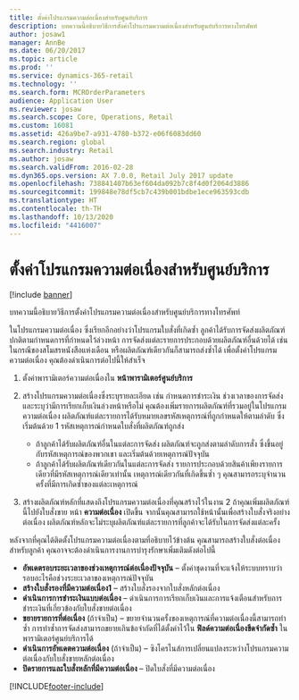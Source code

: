 ```yaml
---
title: ตั้งค่าโปรแกรมความต่อเนื่องสำหรับศูนย์บริการ
description: บทความนี้อธิบายวิธีการตั้งค่าโปรแกรมความต่อเนื่องสำหรับศูนย์บริการทางโทรศัพท์
author: josaw1
manager: AnnBe
ms.date: 06/20/2017
ms.topic: article
ms.prod: ''
ms.service: dynamics-365-retail
ms.technology: ''
ms.search.form: MCROrderParameters
audience: Application User
ms.reviewer: josaw
ms.search.scope: Core, Operations, Retail
ms.custom: 16081
ms.assetid: 426a9be7-a931-4780-b372-e06f6083dd60
ms.search.region: global
ms.search.industry: Retail
ms.author: josaw
ms.search.validFrom: 2016-02-28
ms.dyn365.ops.version: AX 7.0.0, Retail July 2017 update
ms.openlocfilehash: 738841407b63ef604da092b7c8f4d0f2064d3886
ms.sourcegitcommit: 199848e78df5cb7c439b001bdbe1ece963593cdb
ms.translationtype: HT
ms.contentlocale: th-TH
ms.lasthandoff: 10/13/2020
ms.locfileid: "4416007"
---
```

# <a name="set-up-continuity-programs-for-call-centers"></a>ตั้งค่าโปรแกรมความต่อเนื่องสำหรับศูนย์บริการ

[!include [banner](includes/banner.md)]

บทความนี้อธิบายวิธีการตั้งค่าโปรแกรมความต่อเนื่องสำหรับศูนย์บริการทางโทรศัพท์

ในโปรแกรมความต่อเนื่อง ซึ่งเรียกอีกอย่างว่าโปรแกรมใบสั่งที่เกิดซ้ำ ลูกค้าได้รับการจัดส่งผลิตภัณฑ์ปกติตามกำหนดการที่กำหนดไว้ล่วงหน้า  การจัดส่งแต่ละรายการประกอบด้วยผลิตภัณฑ์อื่นด้วยได้ เช่น ในกรณีของสโมสรหนังสือแห่งเดือน หรือผลิตภัณฑ์เดียวกันก็สามารถส่งซ้ำได้ เพื่อตั้งค่าโปรแกรมความต่อเนื่อง คุณต้องดำเนินการต่อไปนี้ให้สำเร็จ

1. ตั้งค่าพารามิเตอร์ความต่อเนื่องใน **หน้าพารามิเตอร์ศูนย์บริการ**
2. สร้างโปรแกรมความต่อเนื่องซึ่งระบุรายละเอียด เช่น กำหนดการชำระเงิน ช่วงเวลาของการจัดส่ง และระบุว่ามีการเรียกเก็บเงินล่วงหน้าหรือไม่ คุณต้องเพิ่มรายการผลิตภัณฑ์ที่รวมอยู่ในโปรแกรมความต่อเนื่อง ผลิตภัณฑ์แต่ละรายการได้รับหมายเลขรหัสเหตุการณ์ที่ถูกกำหนดให้ตามลำดับ ซึ่งเริ่มต้นด้วย 1 รหัสเหตุการณ์กำหนดใบสั่งที่ผลิตภัณฑ์ถูกส่ง

    - ถ้าลูกค้าได้รับผลิตภัณฑ์อื่นในแต่ละการจัดส่ง ผลิตภัณฑ์จะถูกส่งตามลำดับการสั่ง ซึ่งขึ้นอยู่กับรหัสเหตุการณ์ของพวกเขา และเริ่มต้นด้วยเหตุการณ์ปัจจุบัน
    - ถ้าลูกค้าได้รับผลิตภัณฑ์เดียวกันในแต่ละการจัดส่ง รายการประกอบด้วยสินค้าเพียงรายการเดียวที่มีรหัสเหตุการณ์เดียวเท่านั้น เหตุการณ์เดียวกันที่เกิดขึ้นซ้ำ ๆ คุณสามารถระบุจำนวนครั้งที่มีการเกิดซ้ำของแต่ละเหตุการณ์

3. สร้างผลิตภัณฑ์หลักที่แสดงถึงโปรแกรมความต่อเนื่องที่คุณสร้างไว้ในงาน 2 ถ้าคุณเพิ่มผลิตภัณฑ์นี้ไปยังใบสั่งขาย หน้า **ความต่อเนื่อง** เปิดขึ้น จากนั้นคุณสามารถใช้หน้านั้นเพื่อสร้างใบสั่งจริงอย่างต่อเนื่อง ผลิตภัณฑ์หลักจะไม่ระบุผลิตภัณฑ์แต่ละรายการที่ลูกค้าจะได้รับในการจัดส่งแต่ละครั้ง

หลังจากที่คุณได้ติดตั้งโปรแกรมความต่อเนื่องตามที่อธิบายไว้ข้างต้น คุณสามารถสร้างใบสั่งต่อเนื่องสำหรับลูกค้า คุณอาจจะต้องดำเนินการงานการบำรุงรักษาเพิ่มเติมดังต่อไปนี้

- **อัพเดตรอบระยะเวลาของช่วงเหตุการณ์ต่อเนื่องปัจจุบัน** – ตั้งค่าชุดงานที่จะแจ้งให้ระบบทราบว่ารอบอะไรคือช่วงระยะเวลาของเหตุการณ์ปัจจุบัน
- **สร้างใบสั่งรองที่มีความต่อเนื่อง1** – สร้างใบสั่งรองจากใบสั่งหลักต่อเนื่อง
- **ดำเนินการการชำระเงินแบบต่อเนื่อง** – ดำเนินการการเรียกเก็บเงินและการแจ้งเตือนสำหรับการชำระเงินที่เกี่ยวข้องกับใบสั่งขายต่อเนื่อง
- **ขยายรายการที่ต่อเนื่อง** (ถ้าจำเป็น) – ขยายจำนวนครั้งของเหตุการณ์ที่ความต่อเนื่องนี้สามารถทำซ้ำ การทำซ้ำการจัดส่งสามารถขยายเกินข้อจำกัดที่ได้ตั้งค่าไว้ใน **ฟิลด์ความต่อเนื่องขีดจำกัดซ้ำ** ในพารามิเตอร์ศูนย์บริการได้
- **ดำเนินการอัพเดตความต่อเนื่อง** (ถ้าจำเป็น) – ซิงโครไนส์การเปลี่ยนแปลงระหว่างโปรแกรมความต่อเนื่องกับใบสั่งขายหลักต่อเนื่อง
- **ปิดรายการและใบสั่งหลักที่มีความต่อเนื่อง** – ปิดใบสั่งที่มีความต่อเนื่อง


[!INCLUDE[footer-include](../includes/footer-banner.md)]